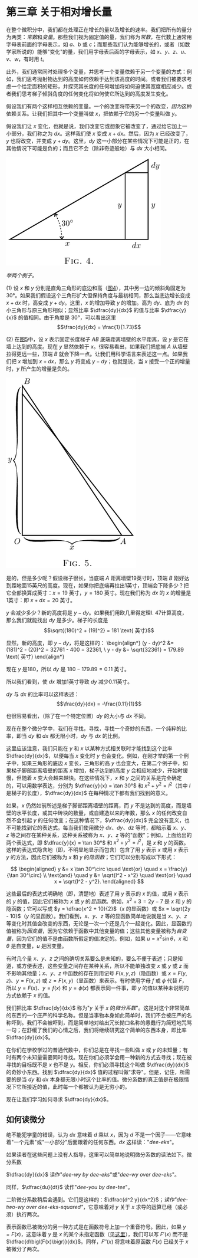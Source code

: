 # 第三章 关于相对增长量

在整个微积分中，我们都在处理正在增长的量以及增长的速率。我们把所有的量分为两类：*常数*和*变量*。那些我们视为固定值的量，我们称为*常数*，在代数上通常用字母表前面的字母表示，如 $a$、$b$ 或 $c$；而那些我们认为能够增长的，或者（如数学家所说的）能够"变化"的量，我们用字母表后面的字母表示，如 $x$、$y$、$z$、$u$、$v$、$w$，有时用 $t$。

此外，我们通常同时处理多个变量，并思考一个变量依赖于另一个变量的方式：例如，我们思考抛射物达到的高度如何依赖于达到该高度的时间。或者我们被要求考虑一个给定面积的矩形，并探究其长度的任何增加将如何迫使其宽度相应减少。或者我们思考梯子倾斜角度的任何变化将如何使它所达到的高度发生变化。

假设我们有两个这样相互依赖的变量。一个的改变将带来另一个的改变，*因为*这种依赖关系。让我们把其中一个变量叫做 $x$，把依赖于它的另一个变量叫做 $y$。

假设我们让 $x$ 变化，也就是说，我们改变它或想象它被改变了，通过给它加上一小部分，我们称之为 $dx$。这样我们使 $x$ 变成 $x + dx$。然后，因为 $x$ 已经改变了，$y$ 也将改变，并变成 $y + dy$。这里，$dy$ 这一小部分在某些情况下可能是正的，在其他情况下可能是负的；而且它不会（除非奇迹般地）与 $dx$ 大小相同。

 ![](../images/3-1.png) 

*举两个例子。*

(1) 设 $x$ 和 $y$ 分别是直角三角形的底边和高（[图4](#figure4)），其中另一边的倾斜角固定为 $30°$。如果我们假设这个三角形扩大但保持角度与最初相同，那么当底边增长变成 $x + dx$ 时，高变成 $y + dy$。这里，$x$ 的增加导致 $y$ 的增加。高为 $dy$、底为 $dx$ 的小三角形与原三角形相似；显然比率 $\dfrac{dy}{dx}$ 的值与比率 $\dfrac{y}{x}$ 的值相同。由于角度是 $30°$，可以看出这里
$$\frac{dy}{dx} = \frac{1}{1.73}$$

(2) 在[图5](#figure5)中，设 $x$ 表示固定长度梯子 $AB$ 底端距离墙壁的水平距离，设 $y$ 是它在墙上达到的高度。现在 $y$ 显然依赖于 $x$。很容易看出，如果我们把底端 $A$ 从墙壁拉得更远一些，顶端 $B$ 就会下降一点。让我们用科学语言来表述这一点。如果我们把 $x$ 增加到 $x + dx$，那么 $y$ 将变成 $y - dy$；也就是说，当 $x$ 接受一个正的增量时，$y$ 所产生的增量是负的。

 ![](../images/3-2.png) 

是的，但是多少呢？假设梯子很长，当底端 $A$ 距离墙壁19英寸时，顶端 $B$ 刚好达到距地面15英尺的高度。现在，如果你把底端再拉出1英寸，顶端会下降多少？把它全部换算成英寸：$x = 19$ 英寸，$y = 180$ 英寸。现在我们称为 $dx$ 的 $x$ 的增量是1英寸：即 $x + dx = 20$ 英寸。

$y$ 会减少多少？新的高度将是 $y - dy$。如果我们用欧几里得定理I. 47计算高度，那么我们就能找出 $dy$ 是多少。梯子的长度是
$$\sqrt{(180)^2 + (19)^2} = 181 \text{ 英寸}$$

显然，新的高度，即 $y - dy$，将是这样的：
\begin{align*}
(y - dy)^2 &= (181)^2 - (20)^2 = 32761 - 400 = 32361, \\
y - dy &= \sqrt{32361} = 179.89 \text{ 英寸}
\end{align*}

现在 $y$ 是180，所以 $dy$ 是 $180 - 179.89 = 0.11$ 英寸。

所以我们看到，使 $dx$ 增加1英寸导致 $dy$ 减少0.11英寸。

$dy$ 与 $dx$ 的比率可以这样表述：
$$\frac{dy}{dx} = -\frac{0.11}{1}$$

也很容易看出，（除了在一个特定位置）$dy$ 的大小与 $dx$ 不同。

现在在整个微分学中，我们在寻找，寻找，寻找一个奇妙的东西，一个纯粹的比率，即当 $dy$ 和 $dx$ 都无限小时，$dy$ 与 $dx$ 的比例。

这里应该注意，我们只能在 $y$ 和 $x$ 以某种方式相关联时才能找到这个比率 $\dfrac{dy}{dx}$，以便每当 $x$ 变化时 $y$ 也会变化。例如，在刚才举的第一个例子中，如果三角形的底边 $x$ 变长，三角形的高 $y$ 也会变大，在第二个例子中，如果梯子脚部距离墙壁的距离 $x$ 增加，梯子达到的高度 $y$ 会相应地减少，开始时缓慢，但随着 $x$ 变大会越来越快。在这些情况下，$x$ 和 $y$ 之间的关系是完全确定的，可以用数学表达，分别为 $\dfrac{y}{x} = \tan 30°$ 和 $x^2 + y^2 = l^2$（其中 $l$ 是梯子的长度），$\dfrac{dy}{dx}$ 在每种情况下都有我们找到的意义。

如果，$x$ 仍然如前所述是梯子脚部距离墙壁的距离，而 $y$ 不是达到的高度，而是墙壁的水平长度，或其中砖块的数量，或自建造以来的年数，那么 $x$ 的任何改变自然不会引起 $y$ 的任何改变；在这种情况下，$\dfrac{dy}{dx}$ 完全没有意义，也不可能找到它的表达式。每当我们使用微分 $dx$、$dy$、$dz$ 等时，都暗示着 $x$、$y$、$z$ 等之间存在某种关系，这种关系被称为 $x$、$y$、$z$ 等的"函数"；例如，上面给出的两个表达式，即 $\dfrac{y}{x} = \tan 30°$ 和 $x^2 + y^2 = l^2$，是 $x$ 和 $y$ 的函数。这样的表达式隐含地（即，不明显地显示而包含）包含了用 $y$ 表示 $x$ 或用 $x$ 表示 $y$ 的方法，因此它们被称为 $x$ 和 $y$ 的*隐函数*；它们可以分别写成以下形式：

$$
\begin{aligned}
y &= x \tan 30^\circ \quad \text{or} \quad x = \frac{y}{\tan 30^\circ} \\
\text{and} \quad y &= \sqrt{l^2 - x^2} \quad \text{or} \quad x = \sqrt{l^2 - y^2}.
\end{aligned}
$$


这些最后的表达式明确地（即，清楚地）表述了用 $y$ 表示的 $x$ 的值，或用 $x$ 表示的 $y$ 的值，因此它们被称为 $x$ 或 $y$ 的*显函数*。例如，$x^2 + 3 = 2y - 7$ 是 $x$ 和 $y$ 的隐函数；它可以写成 $y = \dfrac{x^2 + 10}{2}$（$x$ 的显函数）或 $x = \sqrt{2y - 10}$（$y$ 的显函数）。我们看到，$x$、$y$、$z$ 等的显函数简单地说就是当 $x$、$y$、$z$ 等变化时其值会改变的东西，无论是一次一个还是几个一起变化。因此，显函数的值被称为*因变量*，因为它依赖于函数中其他变量的值；这些其他变量被称为*自变量*，因为它们的值不是由函数所假定的值决定的。例如，如果 $u = x^2 \sin \theta$，$x$ 和 $\theta$ 是自变量，$u$ 是因变量。

有时几个量 $x$、$y$、$z$ 之间的确切关系要么是未知的，要么不便于表述；只是知道，或方便表述，这些变量之间存在某种关系，所以不能单独改变 $x$ 或 $y$ 或 $z$ 而不影响其他量；$x$、$y$、$z$ 中函数的存在则用记号 $F(x, y, z)$（隐函数）或 $x = F(y, z)$、$y = F(x, z)$ 或 $z = F(x, y)$（显函数）来表示。有时使用字母 $f$ 或 $\phi$ 代替 $F$，所以 $y = F(x)$、$y = f(x)$ 和 $y = \phi(x)$ 都表示同一件事，即 $y$ 的值以某种未说明的方式依赖于 $x$ 的值。

我们把比率 $\dfrac{dy}{dx}$ 称为"$y$ 关于 $x$ 的*微分系数*"。这是对这个非常简单的东西的一个庄严的科学名称。但是当事物本身如此简单时，我们不会被庄严的名称吓到。我们不会被吓到，而是简单地对给出冗长拗口名称的愚蠢行为简短地咒骂一句；在舒缓了我们的心情之后，我们将继续研究这个简单的东西本身，即比率 $\dfrac{dy}{dx}$。

在你们在学校学过的普通代数中，你们总是在寻找一些叫做 $x$ 或 $y$ 的未知量；有时有两个未知量需要同时寻找。现在你们必须学会用一种新的方式去寻找；现在被寻找的目标既不是 $x$ 也不是 $y$。相反，你们必须寻找这个叫做 $\dfrac{dy}{dx}$ 的奇妙小东西。找到 $\dfrac{dy}{dx}$ 值的过程叫做"求导"。但是，记住，所需要的是当 $dy$ 和 $dx$ 本身都无限小时这个比率的值。微分系数的真正值是在极限情况下它所接近的值，此时每一个都被认为是无穷小的。

现在让我们学习如何寻求 $\dfrac{dy}{dx}$。

## 如何读微分

绝不能犯学童的错误，认为 $dx$ 意味着 $d$ 乘以 $x$，因为 $d$ 不是一个因子——它意味着"一个元素"或"一小部分"后面跟着的任何东西。$dx$ 这样读："*dee-eks*"。

如果读者在这些问题上没有人指导，这里可以简单地说明微分系数的读法如下。微分系数

$\dfrac{dy}{dx}$ 读作"*dee-wy by dee-eks*"或"*dee-wy over dee-eks*"。

同样，$\dfrac{du}{dt}$ 读作"*dee-you by dee-tee*"。

二阶微分系数稍后会遇到。它们是这样的：$\dfrac{d^2 y}{dx^2}$；*读作"dee-two-wy over dee-eks-squared"*，它意味着对 $y$ 关于 $x$ 求导的运算已经（或必须）执行两次。

表示函数已被微分的另一种方式是在函数符号上加一个重音符号。因此，如果 $y=F(x)$，这意味着 $y$ 是 $x$ 的某个未指定函数（见[这里](3.html#function)），我们可以写 $F'(x)$ 而不是 $\dfrac{d\bigl(F(x)\bigr)}{dx}$。同样，$F''(x)$ 将意味着原函数 $F(x)$ 已经关于 $x$ 被微分了两次。
